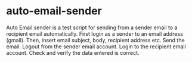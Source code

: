 # auto-email-sender
Auto Email sender is a test script for sending from a sender email to a recipient email automatically.
First login as a sender to an email address (gmail).
Then, insert email subject, body, recipient address etc.
Send the email.
Logout from the sender email account.
Login to the recipient email account.
Check and verify the data entered is correct.
